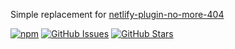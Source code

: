 Simple replacement for [netlify-plugin-no-more-404](https://github.com/swyxio/netlify-plugin-no-more-404)

[![npm](https://badge.fury.io/js/@eggnstone%2Fnetlify-plugin-no-more-404.svg)](https://badge.fury.io/js/@eggnstone%2Fnetlify-plugin-no-more-404)
[![GitHub Issues](https://img.shields.io/github/issues/eggnstone/netlify-plugin-no-more-404.svg)](https://github.com/eggnstone/netlify-plugin-no-more-404/issues)
[![GitHub Stars](https://img.shields.io/github/stars/eggnstone/netlify-plugin-no-more-404.svg)](https://github.com/eggnstone/netlify-plugin-no-more-404/stargazers)
